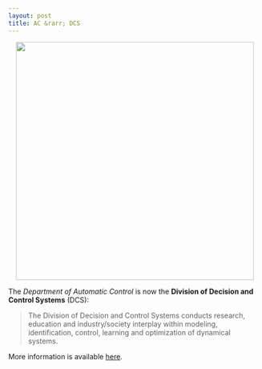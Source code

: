 ```yaml
---
layout: post
title: AC &rarr; DCS 
---
```

<p align="center">
    <img width="475" src="https://www.kth.se/polopoly_fs/1.934327.1571822263!/image/DSC_0450%20ny1.jpg">
</p>

The *Department of Automatic Control* is now the **Division of Decision and Control
Systems** (DCS):

> The Division of Decision and Control Systems conducts research, education and
industry/society interplay within modeling, identification, control, learning and
optimization of dynamical systems.

More information is available [here](https://www.kth.se/dcs/).
